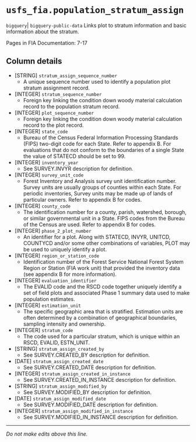 # `usfs_fia.population_stratum_assign`
`bigquery`| `bigquery-public-data`
Links plot to stratum information and basic information about the stratum. 	

Pages in FIA Documentation: 7-17

## Column details
* [STRING]    `stratum_assign_sequence_number`
  - A unique sequence number used to identify a population plot stratum assignment record.
* [INTEGER]   `stratum_sequence_number`
  - Foreign key linking the condition down woody material calculation record to the population stratum record.
* [INTEGER]   `plot_sequence_number`
  - Foreign key linking the condition down woody material calculation record to the plot record.
* [INTEGER]   `state_code`
  - Bureau of the Census Federal Information Processing Standards (FIPS) two-digit code for each State. Refer to appendix B. For evaluations that do not conform to the boundaries of a single State the value of STATECD should be set to 99.
* [INTEGER]   `inventory_year`
  - See SURVEY.INVYR description for definition.
* [INTEGER]   `survey_unit_code`
  - Forest Inventory and Analysis survey unit identification number. Survey units are usually groups of counties within each State. For periodic inventories, Survey units may be made up of lands of particular owners. Refer to appendix B for codes.
* [INTEGER]   `county_code`
  - The identification number for a county, parish, watershed, borough, or similar governmental unit in a State. FIPS codes from the Bureau of the Census are used. Refer to appendix B for codes.
* [INTEGER]   `phase_2_plot_number`
  - An identifier for a plot. Along with STATECD, INVYR, UNITCD, COUNTYCD and/or some other combinations of variables, PLOT may be used to uniquely identify a plot.
* [INTEGER]   `region_or_station_code`
  - Identification number of the Forest Service National Forest System Region or Station (FIA work unit) that provided the inventory data (see appendix B for more information).
* [INTEGER]   `evaluation_identifier`
  - The EVALID code and the RSCD code together uniquely identify a set of field plots and associated Phase 1 summary data used to make population estimates.
* [INTEGER]   `estimation_unit`
  - The specific geographic area that is stratified. Estimation units are often determined by a combination of geographical boundaries, sampling intensity and ownership.
* [INTEGER]   `stratum_code`
  - The code used for a particular stratum, which is unique within an RSCD, EVALID, ESTN_UNIT.
* [STRING]    `stratum_assign_created_by`
  - See SURVEY.CREATED_BY description for definition.
* [DATE]      `stratum_assign_created_date`
  - See SURVEY.CREATED_DATE description for definition.
* [INTEGER]   `stratum_assign_created_in_instance`
  - See SURVEY.CREATED_IN_INSTANCE description for definition.
* [STRING]    `stratum_assign_modified_by`
  - See SURVEY.MODIFIED_BY description for definition.
* [DATE]      `stratum_assign_modified_date`
  - See SURVEY.MODIFIED_DATE description for definition.
* [INTEGER]   `stratum_assign_modified_in_instance`
  - See SURVEY.MODIFIED_IN_INSTANCE description for definition.

-------------------------------------------------------------------------------
*Do not make edits above this line.*
